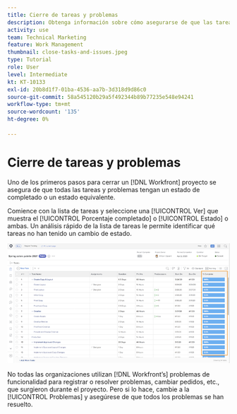 ```yaml
---
title: Cierre de tareas y problemas
description: Obtenga información sobre cómo asegurarse de que las tareas y los problemas se cierren antes de cerrar un proyecto en [!DNL  Workfront].
activity: use
team: Technical Marketing
feature: Work Management
thumbnail: close-tasks-and-issues.jpeg
type: Tutorial
role: User
level: Intermediate
kt: KT-10133
exl-id: 20b8d1f7-01ba-4536-aa7b-3d318d9d86c0
source-git-commit: 58a545120b29a5f492344b89b77235e548e94241
workflow-type: tm+mt
source-wordcount: '135'
ht-degree: 0%

---
```


# Cierre de tareas y problemas

Uno de los primeros pasos para cerrar un [!DNL Workfront] proyecto se asegura de que todas las tareas y problemas tengan un estado de completado o un estado equivalente.

Comience con la lista de tareas y seleccione una [!UICONTROL Ver] que muestra el [!UICONTROL Porcentaje completado] o [!UICONTROL Estado] o ambas. Un análisis rápido de la lista de tareas le permite identificar qué tareas no han tenido un cambio de estado.

![Presentación del proyecto [!UICONTROL Porcentaje completado] column](assets/planner-fund-close-tasks-and-issues.png)

No todas las organizaciones utilizan [!DNL Workfront’s] problemas de funcionalidad para registrar o resolver problemas, cambiar pedidos, etc., que surgieron durante el proyecto. Pero si lo hace, cambie a la [!UICONTROL Problemas] y asegúrese de que todos los problemas se han resuelto.

<!---
learn more
Update task status
Issue statuses
--->
